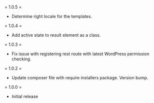 = 1.0.5 =

- Determine right locale for the templates.

= 1.0.4 =

- Add active state to result element as a class.

= 1.0.3 =

- Fix issue with registering rest route with latest WordPress permission checking.

= 1.0.2 =

- Update composer file with require installers package. Version bump.

= 1.0.0 =

- Initial release
